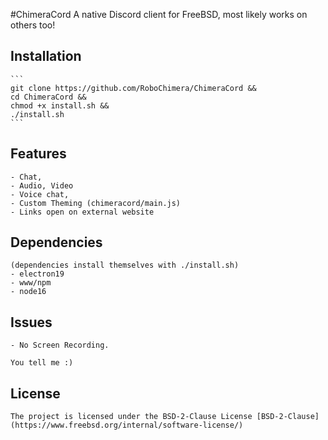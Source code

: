 #ChimeraCord
A native Discord client for FreeBSD, most likely works on others too!

## Installation
	```
	git clone https://github.com/RoboChimera/ChimeraCord &&
	cd ChimeraCord &&
	chmod +x install.sh &&
	./install.sh
	```
	
## Features
	- Chat,
	- Audio, Video
	- Voice chat,
	- Custom Theming (chimeracord/main.js)
	- Links open on external website

## Dependencies
	(dependencies install themselves with ./install.sh)
	- electron19
	- www/npm
	- node16

## Issues
	- No Screen Recording.
	
	You tell me :)
	
## License
	The project is licensed under the BSD-2-Clause License [BSD-2-Clause](https://www.freebsd.org/internal/software-license/)

